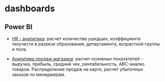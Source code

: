 # dashboards

## Power BI
- [HR - аналитика](https://app.powerbi.com/reportEmbed?reportId=8700806f-3696-4359-9cc5-346cf1318c09&autoAuth=true&ctid=490fbb97-6417-4863-b6d0-6f375ee6c7f3): расчет количества ушедших, коэффициента текучести в разрезе образования, департамента, возрастной группы и пола.

- [Аналитика продаж магазина](https://app.powerbi.com/reportEmbed?reportId=8700806f-3696-4359-9cc5-346cf1318c09&autoAuth=true&ctid=490fbb97-6417-4863-b6d0-6f375ee6c7f3): расчет основных показателей - выручка, прибыль, средний чек, рентабельность, ABC-анализ товаров. Распределение продаж на карте, расчет убыточных заказов по менеджерам. 
